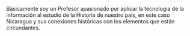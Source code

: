 Básicamente soy un Profesor apasionado por aplicar la tecnologia de la información al estudio de la Historia de nuestro pais, en este caso Nicaragua y sus conexiones históricas con 
los elementos que están circundantes.

